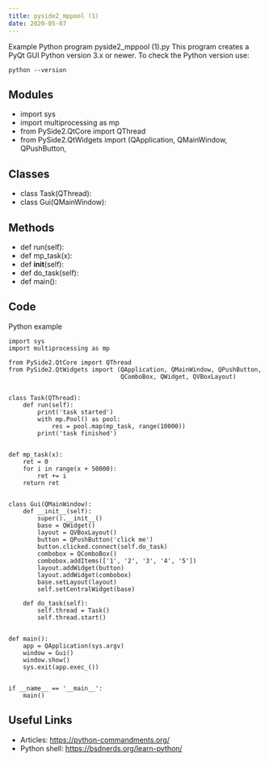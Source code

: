 ```yaml
---
title: pyside2_mppool (1)
date: 2020-05-07
---
```

Example Python program pyside2_mppool (1).py
This program creates a PyQt GUI
Python version 3.x or newer.
To check the Python version use:

    python --version

## Modules

* import sys
* import multiprocessing as mp
* from PySide2.QtCore import QThread
* from PySide2.QtWidgets import (QApplication, QMainWindow, QPushButton,

## Classes

* class Task(QThread):
* class Gui(QMainWindow):

## Methods

* def run(self):
* def mp_task(x):
* def __init__(self):
* def do_task(self):
* def main():

## Code

Python example

    import sys
    import multiprocessing as mp
    
    from PySide2.QtCore import QThread
    from PySide2.QtWidgets import (QApplication, QMainWindow, QPushButton,
                                   QComboBox, QWidget, QVBoxLayout)
    
    
    class Task(QThread):
        def run(self):
            print('task started')
            with mp.Pool() as pool:
                res = pool.map(mp_task, range(10000))
            print('task finished')
    
    
    def mp_task(x):
        ret = 0
        for i in range(x + 50000):
            ret += i
        return ret
    
    
    class Gui(QMainWindow):
        def __init__(self):
            super().__init__()
            base = QWidget()
            layout = QVBoxLayout()
            button = QPushButton('click me')
            button.clicked.connect(self.do_task)
            combobox = QComboBox()
            combobox.addItems(['1', '2', '3', '4', '5'])
            layout.addWidget(button)
            layout.addWidget(combobox)
            base.setLayout(layout)
            self.setCentralWidget(base)
    
        def do_task(self):
            self.thread = Task()
            self.thread.start()
    
    
    def main():
        app = QApplication(sys.argv)
        window = Gui()
        window.show()
        sys.exit(app.exec_())
    
    
    if __name__ == '__main__':
        main()
    

## Useful Links

- Articles: https://python-commandments.org/
- Python shell: https://bsdnerds.org/learn-python/
